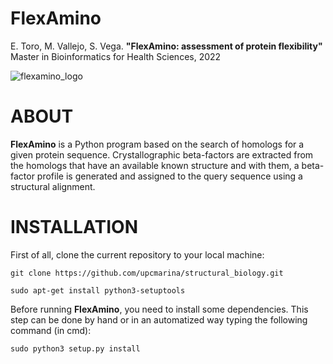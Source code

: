 **FlexAmino**
==================================

E. Toro, M. Vallejo, S. Vega. **"FlexAmino: assessment of protein flexibility"** Master in Bioinformatics for Health Sciences, 2022

![flexamino_logo](https://user-images.githubusercontent.com/67465839/162766413-d015bd96-3f49-45e0-a2f3-a85dff2070be.png)

# ABOUT

**FlexAmino** is a Python program 
based on the search of homologs for a given protein sequence. Crystallographic beta-factors are extracted from the homologs that have an available known structure and with them, a beta-factor profile is generated and assigned to the query sequence using a structural alignment.

# INSTALLATION

First of all, clone the current repository to your local machine:
```
git clone https://github.com/upcmarina/structural_biology.git
```

```
sudo apt-get install python3-setuptools
```

Before running **FlexAmino**, you need to install some dependencies. This step can be done by hand or in an automatized way typing the following command (in cmd):
```
sudo python3 setup.py install
```


